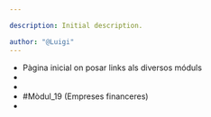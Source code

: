 ```yaml
---

description: Initial description.

author: "@Luigi"
---
```



- Pàgina inicial on posar links als diversos móduls
-
-
- #Mòdul_19 (Empreses financeres)
-